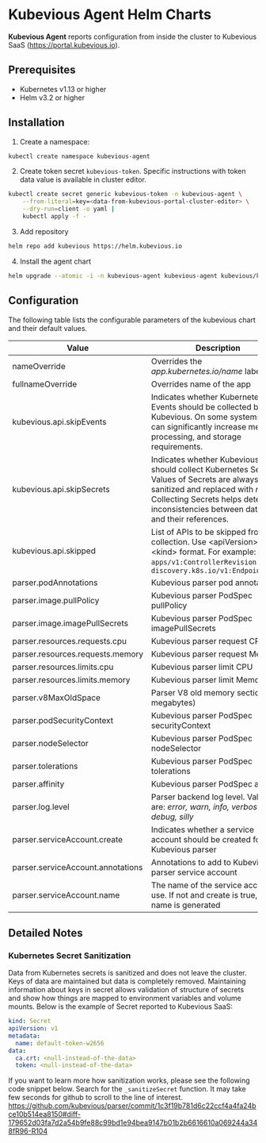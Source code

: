 # Kubevious Agent Helm Charts
**Kubevious Agent** reports configuration from inside the cluster to Kubevious SaaS (https://portal.kubevious.io).

## Prerequisites

- Kubernetes v1.13 or higher
- Helm v3.2 or higher

## Installation 

1. Create a namespace:

```sh
kubectl create namespace kubevious-agent
```

2. Create token secret `kubevious-token`. Specific instructions with token data value is available in cluster editor.

```sh
kubectl create secret generic kubevious-token -n kubevious-agent \
    --from-literal=key=<data-from-kubevious-portal-cluster-editor> \
    --dry-run=client -o yaml |
    kubectl apply -f -
```

3. Add repository
```sh
helm repo add kubevious https://helm.kubevious.io
```

4. Install the agent chart
```sh
helm upgrade --atomic -i -n kubevious-agent kubevious-agent kubevious/kubevious-agent
```


## Configuration

The following table lists the configurable parameters of the kubevious chart and their default values.

| Value                               | Description                                                  | Default                                      |
| ----------------------------------- | ------------------------------------------------------------ | -------------------------------------------- |
| nameOverride                        | Overrides the *app.kubernetes.io/name* label value           |                                              |
| fullnameOverride                    | Overrides name of the app                                    |                                              |
| kubevious.api.skipEvents            | Indicates whether Kubernetes Events should be collected by Kubevious. On some systems, that can significantly increase memory, processing, and storage requirements. | True |
| kubevious.api.skipSecrets           | Indicates whether Kubevious should collect Kubernetes Secrets. Values of Secrets are always sanitized and replaced with *null*. Collecting Secrets helps detect inconsistencies between data keys and their references. | False |
| kubevious.api.skipped               | List of APIs to be skipped from the collection. Use \<apiVersion>:\<kind> format. For example: `apps/v1:ControllerRevision` or `discovery.k8s.io/v1:EndpointSlice` | [] |
| parser.podAnnotations               | Kubevious parser pod annotations                            |                                              |
| parser.image.pullPolicy          | Kubevious parser PodSpec pullPolicy                         | IfNotPresent                                 |
| parser.image.imagePullSecrets    | Kubevious parser PodSpec imagePullSecrets                   |                                              |
| parser.resources.requests.cpu    | Kubevious parser request CPU                                | 100m                                         |
| parser.resources.requests.memory | Kubevious parser request Memory                             | 200Mi                                        |
| parser.resources.limits.cpu      | Kubevious parser limit CPU                                  |                                              |
| parser.resources.limits.memory   | Kubevious parser limit Memory                               |                                              |
| parser.v8MaxOldSpace             | Parser V8 old memory section (in megabytes)                 |                                              |
| parser.podSecurityContext        | Kubevious parser PodSpec securityContext                    |                                              |
| parser.nodeSelector              | Kubevious parser PodSpec nodeSelector                       |                                              |
| parser.tolerations               | Kubevious parser PodSpec tolerations                        |                                              |
| parser.affinity                  | Kubevious parser PodSpec affinity                           |                                              |
| parser.log.level | Parser backend log level. Values are: *error, warn, info, verbose, debug, silly* | Info |
| parser.serviceAccount.create | Indicates whether a service account should be created for Kubevious parser | true |
| parser.serviceAccount.annotations | Annotations to add to Kubevious parser service account |                                              |
| parser.serviceAccount.name | The name of the service account to use. If not and create is true, a name is generated |                                              |

## Detailed Notes

### Kubernetes Secret Sanitization
Data from Kubernetes secrets is sanitized and does not leave the cluster. Keys of data are maintained but data is completely removed. Maintaining information about keys in secret allows validation of structure of secrets and show how things are mapped to environment variables and volume mounts. Below is the example of Secret reported to Kubevious SaaS:
```yaml
kind: Secret
apiVersion: v1
metadata:
  name: default-token-w2656
data:
  ca.crt: <null-instead-of-the-data>
  token: <null-instead-of-the-data>
```
If you want to learn more how sanitization works, please see the following code snippet below. Search for the `_sanitizeSecret` function. It may take few seconds for github to scroll to the line of interest.
https://github.com/kubevious/parser/commit/1c3f19b781d6c22ccf4a4fa24bce10b514ea8150#diff-179652d03fa7d2a54b9fe88c99bd1e94bea9147b01b2b6616610a069244a348fR96-R104